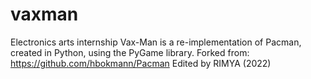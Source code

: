 # vaxman
Electronics arts internship
Vax-Man is a re-implementation of Pacman, created in Python, using the PyGame library.
Forked from: https://github.com/hbokmann/Pacman
Edited by RIMYA (2022)
